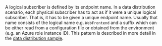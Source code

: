 A logical subscriber is defined by its endpoint name. In a data distribution scenario, each physical subscriber has to act as if it were a unique logical subscriber. That is, it has to be given a unique endpoint name. Usually that name consists of the logical name e.g. `WebFrontend` and a suffix which can be either read from a configuration file or obtained from the environment (e.g. an Azure role instance ID). This pattern is described in more detail in the [data distribution sample](/samples/routing/data-distribution/).
